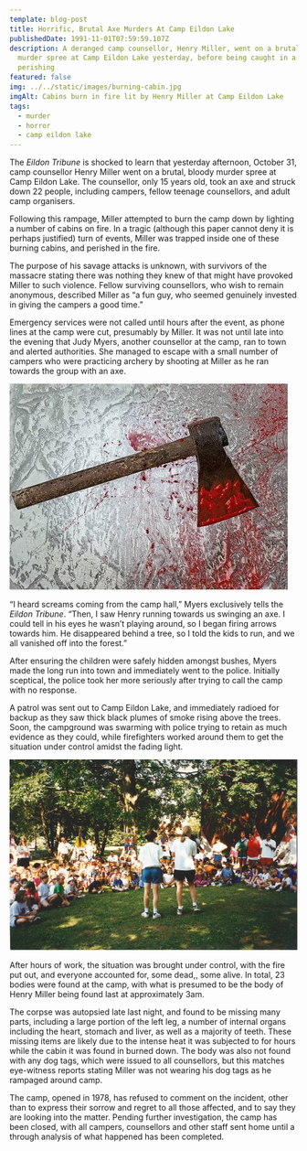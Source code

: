 ```yaml
---
template: blog-post
title: Horrific, Brutal Axe Murders At Camp Eildon Lake
publishedDate: 1991-11-01T07:59:59.107Z
description: A deranged camp counsellor, Henry Miller, went on a brutal axe
  murder spree at Camp Eildon Lake yesterday, before being caught in a fire and
  perishing
featured: false
img: ../../static/images/burning-cabin.jpg
imgAlt: Cabins burn in fire lit by Henry Miller at Camp Eildon Lake
tags:
  - murder
  - horror
  - camp eildon lake
---
```

The *Eildon Tribune* is shocked to learn that yesterday afternoon, October 31, camp counsellor Henry Miller went on a brutal, bloody murder spree at Camp Eildon Lake. The counsellor, only 15 years old, took an axe and struck down 22 people, including campers, fellow teenage counsellors, and adult camp organisers.

Following this rampage, Miller attempted to burn the camp down by lighting a number of cabins on fire. In a tragic (although this paper cannot deny it is perhaps justified) turn of events, Miller was trapped inside one of these burning cabins, and perished in the fire.

The purpose of his savage attacks is unknown, with survivors of the massacre stating there was nothing they knew of that might have provoked Miller to such violence. Fellow surviving counsellors, who wish to remain anonymous, described Miller as “a fun guy, who seemed genuinely invested in giving the campers a good time.”

Emergency services were not called until hours after the event, as phone lines at the camp were cut, presumably by Miller. It was not until late into the evening that Judy Myers, another counsellor at the camp, ran to town and alerted authorities. She managed to escape with a small number of campers who were practicing archery by shooting at Miller as he ran towards the group with an axe.

![The axe that crazed murderer Henry Miller wielded](../../static/images/bloody-axe.jpg "The axe that crazed murderer Henry Miller wielded")

“I heard screams coming from the camp hall,” Myers exclusively tells the *Eildon Tribune*. “Then, I saw Henry running towards us swinging an axe. I could tell in his eyes he wasn’t playing around, so I began firing arrows towards him. He disappeared behind a tree, so I told the kids to run, and we all vanished off into the forest.”

After ensuring the children were safely hidden amongst bushes, Myers made the long run into town and immediately went to the police. Initially sceptical, the police took her more seriously after trying to call the camp with no response.

A patrol was sent out to Camp Eildon Lake, and immediately radioed for backup as they saw thick black plumes of smoke rising above the trees. Soon, the campground was swarming with police trying to retain as much evidence as they could, while firefighters worked around them to get the situation under control amidst the fading light.

![Campers enjoying their time before the massacre](../../static/images/camp-group.jpeg "Campers enjoying their time before the massacre")

After hours of work, the situation was brought under control, with the fire put out, and everyone accounted for, some dead,, some alive. In total, 23 bodies were found at the camp, with what is presumed to be the body of Henry Miller being found last at approximately 3am.

The corpse was autopsied late last night, and found to be missing many parts, including a large portion of the left leg, a number of internal organs including the heart, stomach and liver, as well as a majority of teeth. These missing items are likely due to the intense heat it was subjected to for hours while the cabin it was found in burned down. The body was also not found with any dog tags, which were issued to all counsellors, but this matches eye-witness reports stating Miller was not wearing his dog tags as he rampaged around camp.

The camp, opened in 1978, has refused to comment on the incident, other than to express their sorrow and regret to all those affected, and to say they are looking into the matter. Pending further investigation, the camp has been closed, with all campers, counsellors and other staff sent home until a through analysis of what happened has been completed.